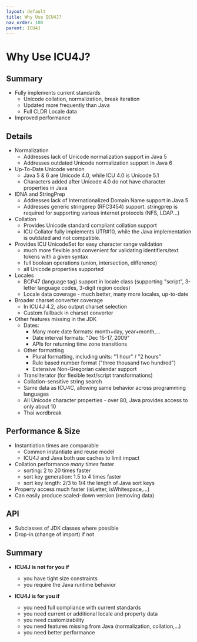 ```yaml
---
layout: default
title: Why Use ICU4J?
nav_order: 100
parent: ICU4J
---
```


# Why Use ICU4J?

## Summary

*   Fully implements current standards
    *   Unicode collation, normalization, break iteration
    *   Updated more frequently than Java
    *   Full CLDR Locale data
*   Improved performance

## Details

*   Normalization
    *   Addresses lack of Unicode normalization support in Java 5
    *   Addresses outdated Unicode normalization support in Java 6
*   Up-To-Date Unicode version
    *   Java 5 & 6 are Unicode 4.0, while ICU 4.0 is Unicode 5.1
    *   Characters added after Unicode 4.0 do not have character properties in
        Java
*   IDNA and StringPrep
    *   Addresses lack of Internationalized Domain Name support in Java 5
    *   Addresses generic stringprep (RFC3454) support. stringprep is required
        for supporting various internet protocols (NFS, LDAP...)
*   Collation
    *   Provides Unicode standard compliant collation support
    *   ICU Collator fully implements UTR#10, while the Java implementation is
        outdated and not compatible.
*   Provides ICU UnicodeSet for easy character range validation
    *   much more flexible and convenient for validating identifiers/text tokens
        with a given syntax
    *   full boolean operations (union, intersection, difference)
    *   all Unicode properties supported
*   Locales
    *   BCP47 (language tag) support in locale class (supporting "script",
        3-letter language codes, 3-digit region codes)
    *   Locale data coverage - much better, many more locales, up-to-date
*   Broader charset converter coverage
    *   In ICU4J 4.2, also output charset selection
    *   Custom fallback in charset converter
*   Other features missing in the JDK
    *   Dates:
        *   Many more date formats: month+day, year+month,...
        *   Date interval formats: "Dec 15-17, 2009"
        *   APIs for returning time zone transitions
    *   Other formatting
        *   Plural formatting, including units: "1 hour" / "2 hours"
        *   Rule based number format ("three thousand two hundred")
        *   Extensive Non-Gregorian calendar support
    *   Transliterator (for flexible text/script transformations)
    *   Collation-sensitive string search
    *   Same data as ICU4C, allowing same behavior across programming languages
    *   All Unicode character properties - over 80, Java provides access to only
        about 10
    *   Thai wordbreak

## Performance & Size

*   Instantiation times are comparable
    *   Common instantiate and reuse model
    *   ICU4J and Java both use caches to limit impact
*   Collation performance *many times* faster
    *   sorting: 2 to 20 times faster
    *   sort key generation: 1.5 to 4 times faster
    *   sort key length: 2/3 to 1/4 the length of Java sort keys
*   Property access much faster (isLetter, isWhitespace,...)
*   Can easily produce scaled-down version (removing data)

## API

*   Subclasses of JDK classes where possible
*   Drop-in (change of import) if not

## Summary

* **ICU4J is not for you if**

    *   you have tight size constraints
    *   you require the Java runtime behavior

* **ICU4J is for you if**

    *   you need full compliance with current standards
    *   you need current or additional locale and property data
    *   you need customizability
    *   you need features missing from Java (normalization, collation,...)
    *   you need better performance

